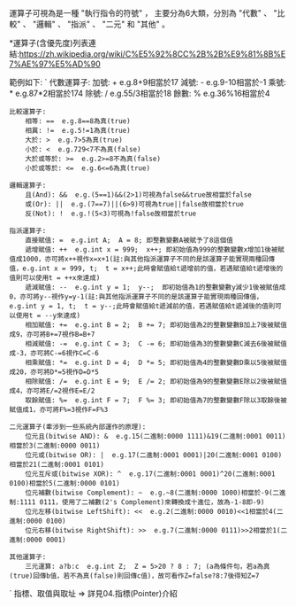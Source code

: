 運算子可視為是一種 "執行指令的符號" ，
主要分為6大類，分別為 "代數" 、 "比較" 、 "邏輯" 、 "指派" 、 "二元" 和 "其他" 。

\*運算子(含優先度)列表連結:<https://zh.wikipedia.org/wiki/C%E5%92%8CC%2B%2B%E9%81%8B%E7%AE%97%E5%AD%90>


範例如下:
`
    代數運算子:
        加號: +  e.g.8+9相當於17
        減號: -  e.g.9-10相當於-1
        乘號: *  e.g.87*2相當於174
        除號: /  e.g.55/3相當於18
        餘數: %  e.g.36%16相當於4

    比較運算子:
        相等: ==  e.g.8==8為真(true)
        相異: !=  e.g.5!=1為真(true)
        大於: >  e.g.7>5為真(true)
        小於: <  e.g.729<7不為真(false)
        大於或等於: >=  e.g.2>=8不為真(false)
        小於或等於: <=  e.g.6<=6為真(true)

    邏輯運算子:
        且(And): &&  e.g.(5==1)&&(2>1)可視為false&&true故相當於false
        或(Or): ||  e.g.(7==7)||(6>9)可視為true||false故相當於true
        反(Not): !  e.g.!(5<3)可視為!false故相當於true

    指派運算子:
        直接賦值: =  e.g.int A;  A = 8; 即整數變數A被賦予了8這個值
        遞增賦值: ++  e.g.int x = 999;  x++; 即初始值為999的整數變數x增加1後被賦值成1000，亦可將x++視作x=x+1(註:與其他指派運算子不同的是該運算子能實現兩種回傳值，e.g.int x = 999, t;  t = x++;此時會賦值給t遞增前的值，若遇賦值給t遞增後的值則可以使用t = ++x來達成)
        遞減賦值: --  e.g.int y = 1;  y--;  即初始值為1的整數變數y減少1後被賦值成0，亦可將y--視作y=y-1(註:與其他指派運算子不同的是該運算子能實現兩種回傳值，e.g.int y = 1, t;  t = y--;此時會賦值給t遞減前的值，若遇賦值給t遞減後的值則可以使用t = --y來達成)
        相加賦值: +=  e.g.int B = 2;  B += 7; 即初始值為2的整數變數B加上7後被賦值成9，亦可將B+=7視作B=B+7
        相減賦值: -=  e.g.int C = 3;  C -= 6; 即初始值為3的整數變數C減去6後被賦值成-3，亦可將C-=6視作C=C-6
        相乘賦值: *=  e.g.int D = 4;  D *= 5; 即初始值為4的整數變數D乘以5後被賦值成20，亦可將D*=5視作D=D*5
        相除賦值: /=  e.g.int E = 9;  E /= 2; 即初始值為9的整數變數E除以2後被賦值成4，亦可將E/=2視作E=E/2
        取餘賦值: %=  e.g.int F = 7;  F %= 3; 即初始值為7的整數變數F除以3取餘後被賦值成1，亦可將F%=3視作F=F%3

    二元運算子(牽涉到一些系統內部運作的原理):
        位元且(bitwise AND): &  e.g.15(二進制:0000 1111)&19(二進制:0001 0011)相當於3(二進制:0000 0011)
        位元或(bitwise OR): |  e.g.17(二進制:0001 0001)|20(二進制:0001 0100)相當於21(二進制:0001 0101)
        位元互斥或(bitwise XOR): ^  e.g.17(二進制:0001 0001)^20(二進制:0001 0100)相當於5(二進制:0000 0101)
        位元補數(bitwise Complement): ~  e.g.~8(二進制:0000 1000)相當於-9(二進制:1111 0111，使用了二補數(2's Complement)來轉換成十進位，故為-1-8即-9)
        位元左移(bitwise LeftShift): <<  e.g.2(二進制:0000 0010)<<1相當於4(二進制:0000 0100)
        位元右移(bitwise RightShift): >>  e.g.7(二進制:0000 0111)>>2相當於1(二進制:0000 0001)

    其他運算子:
        三元運算: a?b:c  e.g.int Z;  Z = 5>20 ? 8 : 7; (a為條件句，若a為真(true)回傳b值，若不為真(false)則回傳c值)，故可看作Z=false?8:7後得知Z=7
 `
        指標、取值與取址 &rArr; 詳見04.指標(Pointer)介紹
